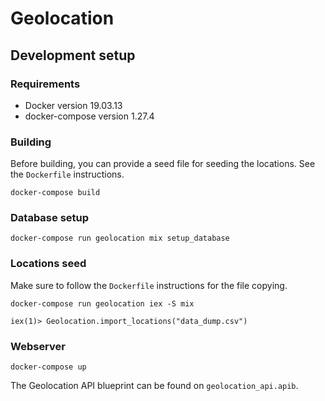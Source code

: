 # Geolocation
## Development setup
### Requirements

- Docker version 19.03.13
- docker-compose version 1.27.4

### Building

Before building, you can provide a seed file for seeding the locations.
See the `Dockerfile` instructions.

```
docker-compose build
```

### Database setup
```
docker-compose run geolocation mix setup_database
```

### Locations seed
Make sure to follow the `Dockerfile` instructions for the file copying.
```
docker-compose run geolocation iex -S mix

iex(1)> Geolocation.import_locations("data_dump.csv")
```

### Webserver
```
docker-compose up
```
The Geolocation API blueprint can be found on `geolocation_api.apib`.
